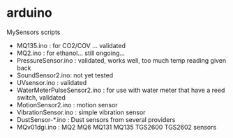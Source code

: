 arduino
=======
MySensors scripts

* MQ135.ino : for CO2/COV ... validated 
* MQ2.ino : for ethanol... still ongoing...
* PressureSensor.ino : validated, works well, too much temp reading given back
* SoundSensor2.ino: not yet tested
* UVsensor.ino : validated 
* WaterMeterPulseSensor2.ino : for use with water meter that have a reed switch, validated 
* MotionSensor2.ino : motion sensor
* VibrationSensor.ino : simple vibration sensor
* DustSensor-*.ino : Dust sensors from several providers
* MQv01dgi.ino : MQ2 MQ6 MQ131 MQ135 TGS2600 TGS2602 sensors

